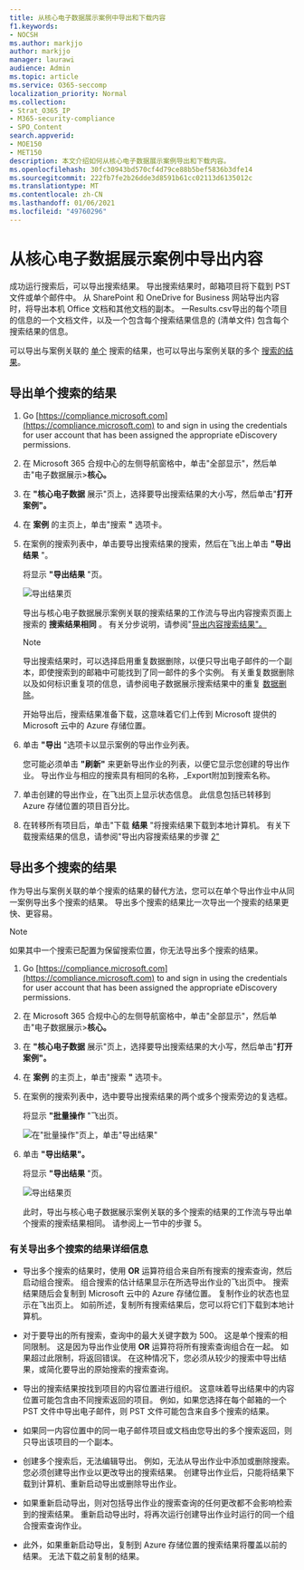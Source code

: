 ```yaml
---
title: 从核心电子数据展示案例中导出和下载内容
f1.keywords:
- NOCSH
ms.author: markjjo
author: markjjo
manager: laurawi
audience: Admin
ms.topic: article
ms.service: O365-seccomp
localization_priority: Normal
ms.collection:
- Strat_O365_IP
- M365-security-compliance
- SPO_Content
search.appverid:
- MOE150
- MET150
description: 本文介绍如何从核心电子数据展示案例导出和下载内容。
ms.openlocfilehash: 30fc30943bd570cf4d79ce88b5bef5836b3dfe14
ms.sourcegitcommit: 222fb7fe2b26dde3d8591b61cc02113d6135012c
ms.translationtype: MT
ms.contentlocale: zh-CN
ms.lasthandoff: 01/06/2021
ms.locfileid: "49760296"
---
```

# <a name="export-content-from-a-core-ediscovery-case"></a>从核心电子数据展示案例中导出内容

成功运行搜索后，可以导出搜索结果。 导出搜索结果时，邮箱项目将下载到 PST 文件或单个邮件中。 从 SharePoint 和 OneDrive for Business 网站导出内容时，将导出本机 Office 文档和其他文档的副本。 一Results.csv导出的每个项目的信息的一个文档文件，以及一个包含每个搜索结果信息的 (清单文件) 包含每个搜索结果的信息。
  
可以导出与案例关联的 [单个](#export-the-results-of-a-single-search) 搜索的结果，也可以导出与案例关联的多个 [搜索的结果](#export-the-results-of-multiple-searches)。
  
## <a name="export-the-results-of-a-single-search"></a>导出单个搜索的结果

1. Go [https://compliance.microsoft.com](https://compliance.microsoft.com) to and sign in using the credentials for user account that has been assigned the appropriate eDiscovery permissions.

2. 在 Microsoft 365 合规中心的左侧导航窗格中，单击"全部显示"，然后单击"电子数据展示>**核心。**

3. 在 **"核心电子数据** 展示"页上，选择要导出搜索结果的大小写，然后单击"**打开案例"。**

4. 在 **案例** 的主页上，单击"搜索 **"** 选项卡。

5. 在案例的搜索列表中，单击要导出搜索结果的搜索，然后在飞出上单击 **"导出结果** "。

    将显示 **"导出结果** "页。 

    ![导出结果页](../media/ab0bb46d-310b-4374-8644-717146df6676.png)
  
    导出与核心电子数据展示案例关联的搜索结果的工作流与导出内容搜索页面上搜索的 **搜索结果相同** 。 有关分步说明，请参阅"[导出内容搜索结果"。](export-search-results.md)

    > [!NOTE]
    > 导出搜索结果时，可以选择启用重复数据删除，以便只导出电子邮件的一个副本，即使搜索到的邮箱中可能找到了同一邮件的多个实例。 有关重复数据删除以及如何标识重复项的信息，请参阅电子数据展示搜索结果中的重复 [数据删除](de-duplication-in-ediscovery-search-results.md)。

    开始导出后，搜索结果准备下载，这意味着它们上传到 Microsoft 提供的 Microsoft 云中的 Azure 存储位置。
  
6. 单击 **"导出** "选项卡以显示案例的导出作业列表。
  
    您可能必须单击 **"刷新"** 来更新导出作业的列表，以便它显示您创建的导出作业。 导出作业与相应的搜索具有相同的名称，_Export附加到搜索名称。

7. 单击创建的导出作业，在飞出页上显示状态信息。 此信息包括已转移到 Azure 存储位置的项目百分比。

8. 在转移所有项目后，单击"下载 **结果** "将搜索结果下载到本地计算机。 有关下载搜索结果的信息，请参阅"导出内容搜索结果的步骤 [2"](export-search-results.md#step-2-download-the-search-results)

## <a name="export-the-results-of-multiple-searches"></a>导出多个搜索的结果

作为导出与案例关联的单个搜索的结果的替代方法，您可以在单个导出作业中从同一案例导出多个搜索的结果。 导出多个搜索的结果比一次导出一个搜索的结果更快、更容易。
  
> [!NOTE]
> 如果其中一个搜索已配置为保留搜索位置，你无法导出多个搜索的结果。

1. Go [https://compliance.microsoft.com](https://compliance.microsoft.com) to and sign in using the credentials for user account that has been assigned the appropriate eDiscovery permissions.

2. 在 Microsoft 365 合规中心的左侧导航窗格中，单击"全部显示"，然后单击"电子数据展示>**核心。**

3. 在 **"核心电子数据** 展示"页上，选择要导出搜索结果的大小写，然后单击"**打开案例"。**

4. 在 **案例** 的主页上，单击"搜索 **"** 选项卡。
    
5. 在案例的搜索列表中，选中要导出搜索结果的两个或多个搜索旁边的复选框。 

   将显示 **"批量操作** "飞出页。 

    ![在"批量操作"页上，单击"导出结果"](../media/f34e3707-a9c1-494f-91a4-da1165aa730a.png)
  
6. 单击 **"导出结果"。**

   将显示 **"导出结果** "页。 

    ![导出结果页](../media/ab0bb46d-310b-4374-8644-717146df6676.png)
  
    此时，导出与核心电子数据展示案例关联的多个搜索的结果的工作流与导出单个搜索的搜索结果相同。 请参阅上一节中的步骤 5。

### <a name="more-information-about-exporting-the-results-of-multiple-searches"></a>有关导出多个搜索的结果详细信息

- 导出多个搜索的结果时，使用 **OR** 运算符组合来自所有搜索的搜索查询，然后启动组合搜索。 组合搜索的估计结果显示在所选导出作业的飞出页中。 搜索结果随后会复制到 Microsoft 云中的 Azure 存储位置。 复制作业的状态也显示在飞出页上。 如前所述，复制所有搜索结果后，您可以将它们下载到本地计算机。

- 对于要导出的所有搜索，查询中的最大关键字数为 500。 这是单个搜索的相同限制。 这是因为导出作业使用 **OR** 运算符将所有搜索查询组合在一起。 如果超过此限制，将返回错误。 在这种情况下，您必须从较少的搜索中导出结果，或简化要导出的原始搜索的搜索查询。

- 导出的搜索结果按找到项目的内容位置进行组织。 这意味着导出结果中的内容位置可能包含由不同搜索返回的项目。 例如，如果您选择在每个邮箱的一个 PST 文件中导出电子邮件，则 PST 文件可能包含来自多个搜索的结果。

- 如果同一内容位置中的同一电子邮件项目或文档由您导出的多个搜索返回，则只导出该项目的一个副本。

- 创建多个搜索后，无法编辑导出。 例如，无法从导出作业中添加或删除搜索。 您必须创建导出作业以更改导出的搜索结果。 创建导出作业后，只能将结果下载到计算机、重新启动导出或删除导出作业。

- 如果重新启动导出，则对包括导出作业的搜索查询的任何更改都不会影响检索到的搜索结果。 重新启动导出时，将再次运行创建导出作业时运行的同一个组合搜索查询作业。

- 此外，如果重新启动导出，复制到 Azure 存储位置的搜索结果将覆盖以前的结果。 无法下载之前复制的结果。
